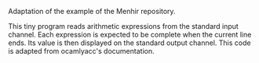 Adaptation of the example of the Menhir repository.


This tiny program reads arithmetic expressions from the standard input
channel. Each expression is expected to be complete when the current line
ends. Its value is then displayed on the standard output channel. This
code is adapted from ocamlyacc's documentation.


